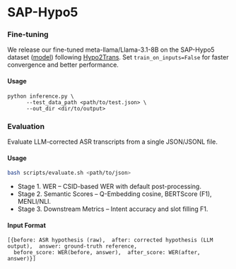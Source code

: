 # SAP-Hypo5

### Fine-tuning
We release our fine-tuned meta-llama/Llama-3.1-8B on the SAP-Hypo5 dataset ([model](https://huggingface.co/xiuwenz2/Llama-3.1-8B-ft-SAP-Hypo5)) following [Hypo2Trans](https://github.com/Hypotheses-Paradise/Hypo2Trans). Set ```train_on_inputs=False``` for faster convergence and better performance.

#### Usage
```
python inference.py \
      --test_data_path <path/to/test.json> \
      --out_dir <dir/to/output>
```

### Evaluation
Evaluate LLM-corrected ASR transcripts from a single JSON/JSONL file.

#### Usage
```bash
bash scripts/evaluate.sh <path/to/json>
```

- Stage 1. WER – CSID-based WER with default post-processing.
- Stage 2. Semantic Scores – Q-Embedding cosine, BERTScore (F1), MENLI/NLI.
- Stage 3. Downstream Metrics – Intent accuracy and slot filling F1.

#### Input Format
```
[{before: ASR hypothesis (raw),  after: corrected hypothesis (LLM output),  answer: ground-truth reference,
  before_score: WER(before, answer),  after_score: WER(after, answer)}]
```
